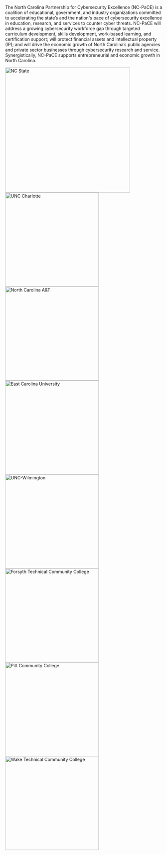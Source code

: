 The North Carolina Partnership for Cybersecurity Excellence (NC-PaCE) is a coalition of
educational, government, and industry organizations committed to accelerating the state’s and the nation's
pace of cybersecurity excellence in education, research, and services to counter cyber threats. NC-PaCE
will address a growing cybersecurity workforce gap through targeted curriculum development, skills development, work-based learning, and certification support; will protect financial assets and intellectual property (IP); and will drive the economic growth of North Carolina’s public agencies and private sector businesses through cybersecurity research and service. Synergistically, NC-PaCE supports entrepreneurial and economic growth in North Carolina.

<div class="logo-table">

<div class="logo-row">
<div class="logo">
<a href="https://ncsu.edu"><img src="{% link assets/ncstate.png %}" width=400 alt="NC State" /></a>
</div>
</div>

</div>

<div class="logo-table">

<div class="logo-row">
<div class="logo">
<a href="https://charlotte.edu"><img src="{% link assets/uncc.png %}" width=300 alt="UNC Charlotte" /></a>
</div>
<div class="logo">
<a href="https://ncat.edu"><img src="{% link assets/ncat.png %}" width=300 alt="North Carolina A&amp;T" /></a>
</div>
</div>

<div class="logo-row">
<div class="logo">
<a href="https://ecu.edu"><img src="{% link assets/ecu.png %}" width=300 alt="East Carolina University" /></a>
</div>
<div class="logo">
<a href="https://uncw.edu"><img src="{% link assets/uncw.png %}" width=300 alt="UNC-Wilmington" /></a>
</div>
</div>

<div class="logo-row">
<div class="logo">
<a href="https://forsythtech.edu/"><img src="{% link assets/forsythtech.png %}" width=300 alt="Forsyth Technical Community College" /></a>
</div>
<div class="logo">
<a href="https://pittcc.edu"><img src="{% link assets/pittcc.png %}" width=300 alt="Pitt Community College" /></a>
</div>
</div>

</div>

<div class="logo-table">

<div class="logo-row">
<div class="logo">
<a href="https://waketech.edu"><img src="{% link assets/waketech.png %}" width=300 alt="Wake Technical Community College" /></a>
</div>
</div>

</div>
